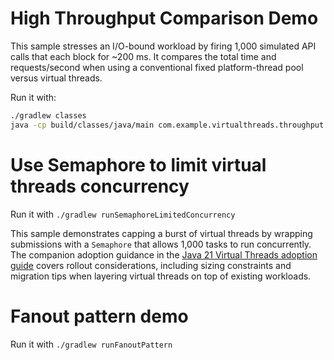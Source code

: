 # High Throughput Comparison Demo

This sample stresses an I/O-bound workload by firing 1,000 simulated API calls that each block for ~200 ms. It compares the total time and requests/second when using a conventional fixed platform-thread pool versus virtual threads.

Run it with: 
```bash
./gradlew classes
java -cp build/classes/java/main com.example.virtualthreads.throughput.HighThroughputComparison
```


# Use Semaphore to limit virtual threads concurrency

Run it with `./gradlew runSemaphoreLimitedConcurrency`

This sample demonstrates capping a burst of virtual threads by wrapping submissions with a `Semaphore` that allows 1,000 tasks to run concurrently. The companion adoption guidance in the [Java 21 Virtual Threads adoption guide](https://docs.oracle.com/en/java/javase/21/core/virtual-threads.html#GUID-80A127EA-0843-41E1-A0D4-9449A872F9D6) covers rollout considerations, including sizing constraints and migration tips when layering virtual threads on top of existing workloads.



# Fanout pattern demo
Run it with `./gradlew runFanoutPattern`

